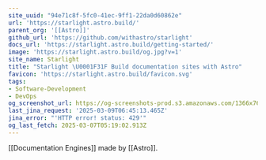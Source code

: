 ```yaml
---
site_uuid: "94e71c8f-5fc0-41ec-9ff1-22da0d60862e"
url: 'https://starlight.astro.build/'
parent_org: '[[Astro]]'
github_url: 'https://github.com/withastro/starlight'
docs_url: 'https://starlight.astro.build/getting-started/'
image: 'https://starlight.astro.build/og.jpg?v=1'
site_name: Starlight
title: "Starlight \U0001F31F Build documentation sites with Astro"
favicon: 'https://starlight.astro.build/favicon.svg'
tags:
- Software-Development
- DevOps
og_screenshot_url: https://og-screenshots-prod.s3.amazonaws.com/1366x768/80/false/b52d2ed3033cdec6049678036de35ba4875bdbba7d695dd403f983f855efd504.jpeg
last_jina_request: '2025-03-09T06:45:13.465Z'
jina_error: "'HTTP error! status: 429'"
og_last_fetch: 2025-03-07T05:19:02.913Z
---
```

[[Documentation Engines]]
made by [[Astro]].
